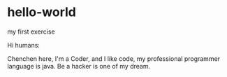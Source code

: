 # hello-world
my first exercise

Hi humans:
  
Chenchen here, I'm a Coder, and I like code, my professional programmer language is java.
Be a hacker is one of my dream.

